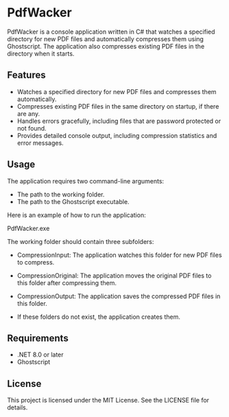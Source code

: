 # PdfWacker

PdfWacker is a console application written in C# that watches a specified directory for new PDF files and automatically compresses them using Ghostscript. The application also compresses existing PDF files in the directory when it starts.

## Features

- Watches a specified directory for new PDF files and compresses them automatically.
- Compresses existing PDF files in the same directory on startup, if there are any.
- Handles errors gracefully, including files that are password protected or not found.
- Provides detailed console output, including compression statistics and error messages.


## Usage

The application requires two command-line arguments:

- The path to the working folder.
- The path to the Ghostscript executable.

Here is an example of how to run the application:

PdfWacker.exe <working folder path> <ghostscript executable path>


The working folder should contain three subfolders:

- CompressionInput: The application watches this folder for new PDF files to compress.
- CompressionOriginal: The application moves the original PDF files to this folder after compressing them.
- CompressionOutput: The application saves the compressed PDF files in this folder.

- If these folders do not exist, the application creates them.

## Requirements

- .NET 8.0 or later
- Ghostscript


## License

This project is licensed under the MIT License. See the LICENSE file for details.

